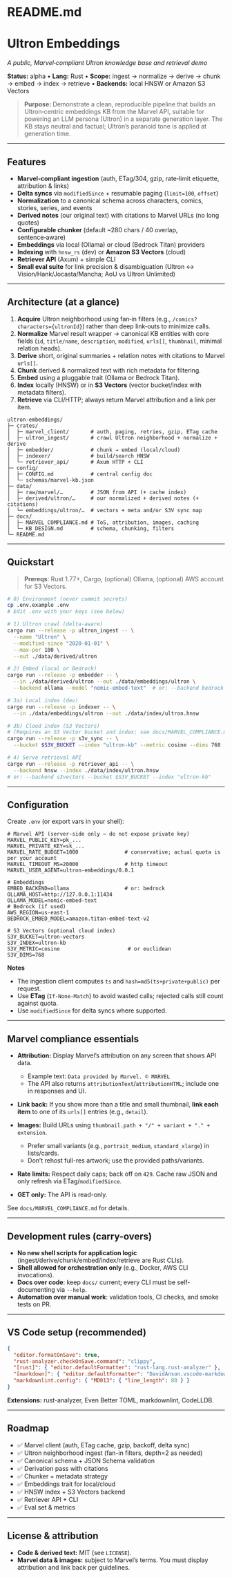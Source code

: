# README.md

# Ultron Embeddings

*A public, Marvel‑compliant Ultron knowledge base and retrieval demo*

**Status:** alpha • **Lang:** Rust • **Scope:** ingest → normalize → derive → chunk → embed → index → retrieve • **Backends:** local HNSW or Amazon S3 Vectors

> **Purpose:** Demonstrate a clean, reproducible pipeline that builds an Ultron‑centric embeddings KB from the Marvel API, suitable for powering an LLM persona (Ultron) in a separate generation layer. The KB stays neutral and factual; Ultron’s paranoid tone is applied at generation time.

---

## Features

* **Marvel‑compliant ingestion** (auth, ETag/304, gzip, rate‑limit etiquette, attribution & links)
* **Delta syncs** via `modifiedSince` + resumable paging (`limit=100`, `offset`)
* **Normalization** to a canonical schema across characters, comics, stories, series, and events
* **Derived notes** (our original text) with citations to Marvel URLs (no long quotes)
* **Configurable chunker** (default \~280 chars / 40 overlap, sentence‑aware)
* **Embeddings** via local (Ollama) or cloud (Bedrock Titan) providers
* **Indexing** with `hnsw_rs` (dev) or **Amazon S3 Vectors** (cloud)
* **Retriever API** (Axum) + simple CLI
* **Small eval suite** for link precision & disambiguation (Ultron ↔ Vision/Hank/Jocasta/Mancha; AoU vs Ultron Unlimited)

---

## Architecture (at a glance)

1. **Acquire** Ultron neighborhood using fan‑in filters (e.g., `/comics?characters={ultronId}`) rather than deep link‑outs to minimize calls.
2. **Normalize** Marvel result wrapper → canonical KB entities with core fields (`id`, `title/name`, `description`, `modified`, `urls[]`, `thumbnail`, minimal relation heads).
3. **Derive** short, original summaries + relation notes with citations to Marvel `urls[]`.
4. **Chunk** derived & normalized text with rich metadata for filtering.
5. **Embed** using a pluggable trait (Ollama or Bedrock Titan).
6. **Index** locally (HNSW) or in **S3 Vectors** (vector bucket/index with metadata filters).
7. **Retrieve** via CLI/HTTP; always return Marvel attribution and a link per item.

```text
ultron-embeddings/
├─ crates/
│  ├─ marvel_client/       # auth, paging, retries, gzip, ETag cache
│  ├─ ultron_ingest/       # crawl Ultron neighborhood + normalize + derive
│  ├─ embedder/            # chunk → embed (local/cloud)
│  ├─ indexer/             # build/search HNSW
│  └─ retriever_api/       # Axum HTTP + CLI
├─ config/
│  ├─ CONFIG.md            # central config doc
│  └─ schemas/marvel-kb.json
├─ data/
│  ├─ raw/marvel/…         # JSON from API (+ cache index)
│  ├─ derived/ultron/…     # our normalized + derived notes (+ citations)
│  └─ embeddings/ultron/…  # vectors + meta and/or S3V sync map
├─ docs/
│  ├─ MARVEL_COMPLIANCE.md # ToS, attribution, images, caching
│  └─ KB_DESIGN.md         # schema, chunking, filters
└─ README.md
```

---

## Quickstart

> **Prereqs**: Rust 1.77+, Cargo, (optional) Ollama, (optional) AWS account for S3 Vectors.

```bash
# 0) Environment (never commit secrets)
cp .env.example .env
# Edit .env with your keys (see below)

# 1) Ultron crawl (delta-aware)
cargo run --release -p ultron_ingest -- \
  --name "Ultron" \
  --modified-since "2020-01-01" \
  --max-per 100 \
  --out ./data/derived/ultron

# 2) Embed (local or Bedrock)
cargo run --release -p embedder -- \
  --in ./data/derived/ultron --out ./data/embeddings/ultron \
  --backend ollama --model "nomic-embed-text"  # or: --backend bedrock --model "amazon.titan-embed-text-v2"

# 3a) Local index (dev)
cargo run --release -p indexer -- \
  --in ./data/embeddings/ultron --out ./data/index/ultron.hnsw

# 3b) Cloud index (S3 Vectors)
# (Requires an S3 Vector bucket and index; see docs/MARVEL_COMPLIANCE.md and AWS links)
cargo run --release -p s3v_sync -- \
  --bucket $S3V_BUCKET --index "ultron-kb" --metric cosine --dims 768

# 4) Serve retrieval API
cargo run --release -p retriever_api -- \
  --backend hnsw --index ./data/index/ultron.hnsw
# or: --backend s3vectors --bucket $S3V_BUCKET --index "ultron-kb"
```

---

## Configuration

Create `.env` (or export vars in your shell):

```dotenv
# Marvel API (server-side only — do not expose private key)
MARVEL_PUBLIC_KEY=pk_...
MARVEL_PRIVATE_KEY=sk_...
MARVEL_RATE_BUDGET=1000               # conservative; actual quota is per your account
MARVEL_TIMEOUT_MS=20000               # http timeout
MARVEL_USER_AGENT=ultron-embeddings/0.0.1

# Embeddings
EMBED_BACKEND=ollama                  # or: bedrock
OLLAMA_HOST=http://127.0.0.1:11434
OLLAMA_MODEL=nomic-embed-text
# Bedrock (if used)
AWS_REGION=us-east-1
BEDROCK_EMBED_MODEL=amazon.titan-embed-text-v2

# S3 Vectors (optional cloud index)
S3V_BUCKET=ultron-vectors
S3V_INDEX=ultron-kb
S3V_METRIC=cosine                      # or euclidean
S3V_DIMS=768
```

**Notes**

* The ingestion client computes `ts` and `hash=md5(ts+private+public)` per request.
* Use **ETag** (`If-None-Match`) to avoid wasted calls; rejected calls still count against quota.
* Use `modifiedSince` for delta syncs where supported.

---

## Marvel compliance essentials

* **Attribution:** Display Marvel’s attribution on any screen that shows API data.

  * Example text: `Data provided by Marvel. © MARVEL`
  * The API also returns `attributionText`/`attributionHTML`; include one in responses and UI.
* **Link back:** If you show more than a title and small thumbnail, **link each item** to one of its `urls[]` entries (e.g., `detail`).
* **Images:** Build URLs using `thumbnail.path + "/" + variant + "." + extension`.

  * Prefer small variants (e.g., `portrait_medium`, `standard_xlarge`) in lists/cards.
  * Don’t rehost full-res artwork; use the provided paths/variants.
* **Rate limits:** Respect daily caps; back off on `429`. Cache raw JSON and only refresh via ETag/`modifiedSince`.
* **GET only:** The API is read-only.

See `docs/MARVEL_COMPLIANCE.md` for details.

---

## Development rules (carry-overs)

* **No new shell scripts for application logic** (ingest/derive/chunk/embed/index/retrieve are Rust CLIs).
* **Shell allowed for orchestration only** (e.g., Docker, AWS CLI invocations).
* **Docs over code**: keep `docs/` current; every CLI must be self-documenting via `--help`.
* **Automation over manual work**: validation tools, CI checks, and smoke tests on PR.

---

## VS Code setup (recommended)

```json
{
  "editor.formatOnSave": true,
  "rust-analyzer.checkOnSave.command": "clippy",
  "[rust]": { "editor.defaultFormatter": "rust-lang.rust-analyzer" },
  "[markdown]": { "editor.defaultFormatter": "DavidAnson.vscode-markdownlint" },
  "markdownlint.config": { "MD013": { "line_length": 80 } }
}
```

**Extensions:** rust-analyzer, Even Better TOML, markdownlint, CodeLLDB.

---

## Roadmap

* ✅ Marvel client (auth, ETag cache, gzip, backoff, delta sync)
* ✅ Ultron neighborhood ingest (fan-in filters, depth=2 as needed)
* ✅ Canonical schema + JSON Schema validation
* ✅ Derivation pass with citations
* ✅ Chunker + metadata strategy
* ✅ Embeddings trait for local/cloud
* ✅ HNSW index + S3 Vectors backend
* ✅ Retriever API + CLI
* ✅ Eval set & metrics

---

## License & attribution

* **Code & derived text:** MIT (see `LICENSE`).
* **Marvel data & images:** subject to Marvel’s terms. You must display attribution and link back per guidelines.
